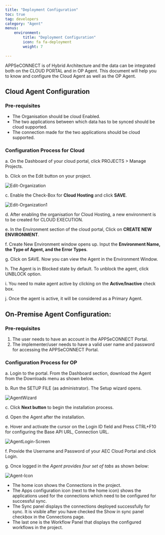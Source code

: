 ```yaml
---
title: "Deployment Configuration"
toc: true
tag: developers
category: "Agent"
menus: 
    environment:
        title: "Deployment Configuration"
        icon: fa fa-deployment
        weight: 7
        
---
```

APPSeCONNECT is of Hybrid Architecture and the data can be integrated both on the CLOUD PORTAL
and in OP Agent. This document will help you to know and configure the Cloud Agent as well as the OP Agent.

## Cloud Agent Configuration

### Pre-requisites
* The Organisation should be cloud Enabled.
* The two applications between which data has to be synced should be cloud supported.
* The connection made for the two applications should be cloud supported.

### Configuration Process for Cloud

a.	On the Dashboard of your cloud portal, click PROJECTS > Manage Projects.

b.	Click on the Edit button on your project.

![Edit-Organization](/staticfiles/deployment/media/Settings/Edit-Organization.PNG)

c.	Enable the Check-Box for **Cloud Hosting** and click **SAVE**.

![Edit-Organization1](/staticfiles/deployment/media/Settings/Edit-Organization1.PNG)

d.	After enabling the organisation for Cloud Hosting, a new environment is to be created for CLOUD EXECUTION.

e.	In the Environment section of the cloud portal, Click on **CREATE NEW ENVIRONMENT**.

f.	Create New Environment window opens up. Input the **Environment Name, the Type of Agent, and the Error Types**.

g.	Click on SAVE. Now you can view the Agent in the Environment Window.

h.	The Agent is in Blocked state by default. To unblock the agent, click UNBLOCK option.

i.	You need to make agent active by clicking on the **Active/Inactive** check box. 

j.  Once the agent is active, it will be considered as a Primary Agent.


## On-Premise Agent Configuration: 

### Pre-requisites

1.	The user needs to have an account in the APPSeCONNECT Portal.
2.	The implementer/user needs to have a valid user name and password for accessing the APPSeCONNECT Portal.

### Configuration Process for OP
a.	Login to the portal. From the Dashboard section, download the Agent from the Downloads menu as shown below.

b.	Run the SETUP FILE (as administrator). The Setup wizard opens.

![AgentWizard](/staticfiles/deployment/media/Settings/AgentWizard.png)

c.  Click **Next button** to begin the installation process.

d.	Open the Agent after the installation.

e.	Hover and activate the cursor on the Login ID field and Press CTRL+F10 for configuring 
    the Base API URL, Connection URL.

![AgentLogin-Screen](/staticfiles/deployment/media/Settings/AgentLogin-Screen.png)

f.	Provide the Username and Password of your AEC Cloud Portal and click Login.

g.	Once logged in the *Agent provides four set of tabs*  as shown below:

![Agent-Icon](/staticfiles/deployment/media/Settings/Agent-Icon.png)

* The home icon shows the Connections in the project.
* The Apps configuration icon (next to the home icon) shows the applications used for the connections 
  which need to be configured for successful sync.
* The Sync panel displays the connections deployed successfully for sync. It is visible after you have checked the Show in 
  sync panel checkbox in the Connections page.
* The last one is the Workflow Panel that displays the configured workflows in the project.
